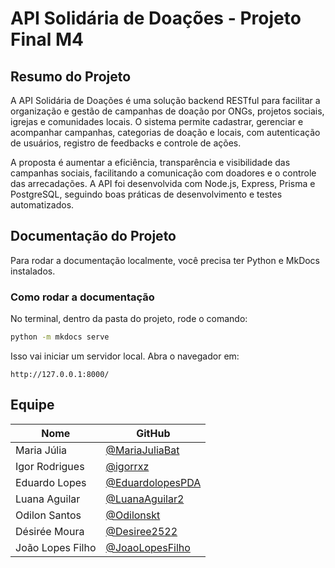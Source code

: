 # API Solidária de Doações - Projeto Final M4

## Resumo do Projeto

A API Solidária de Doações é uma solução backend RESTful para facilitar a organização e gestão de campanhas de doação por ONGs, projetos sociais, igrejas e comunidades locais. O sistema permite cadastrar, gerenciar e acompanhar campanhas, categorias de doação e locais, com autenticação de usuários, registro de feedbacks e controle de ações.

A proposta é aumentar a eficiência, transparência e visibilidade das campanhas sociais, facilitando a comunicação com doadores e o controle das arrecadações. A API foi desenvolvida com Node.js, Express, Prisma e PostgreSQL, seguindo boas práticas de desenvolvimento e testes automatizados.


## Documentação do Projeto

Para rodar a documentação localmente, você precisa ter Python e MkDocs instalados.

### Como rodar a documentação

No terminal, dentro da pasta do projeto, rode o comando:

```bash
python -m mkdocs serve
```

Isso vai iniciar um servidor local. Abra o navegador em:

```
http://127.0.0.1:8000/
```

## Equipe

| Nome             | GitHub                                                 |
|------------------|--------------------------------------------------------|
| Maria Júlia      | [@MariaJuliaBat](https://github.com/MariaJuliaBat)     |
| Igor Rodrigues   | [@igorrxz](https://github.com/igorrxz)                 |
| Eduardo Lopes    | [@EduardolopesPDA](https://github.com/EduardolopesPDA) |
| Luana Aguilar    | [@LuanaAguilar2](https://github.com/LuanaAguilar2)     |
| Odilon Santos    | [@Odilonskt](https://github.com/Odilonskt)             |
| Désirée Moura    | [@Desiree2522](https://github.com/Desiree2522)         |
| João Lopes Filho | [@JoaoLopesFilho](https://github.com/JoaoLopesFilho)   |
